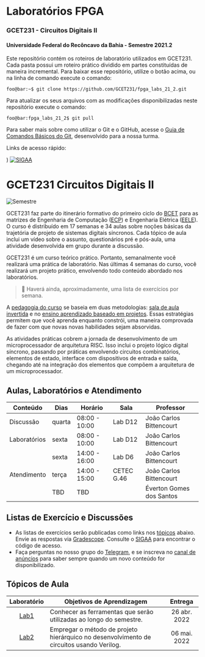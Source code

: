 # Laboratórios FPGA

### GCET231 - Circuitos Digitais II

#### Universidade Federal do Recôncavo da Bahia - Semestre 2021.2

Este repositório contém os roteiros de laboratório utilizados em GCET231. Cada pasta possui um roteiro prático dividido em partes constituídas de maneira incremental. Para baixar esse repositório, utilize o botão acima, ou na linha de comando execute o comando:

```console
foo@bar:~$ git clone https://github.com/GCET231/fpga_labs_21_2.git
```

Para atualizar os seus arquivos com as modificações disponibilizadas neste repositório execute o comando:

```console
foo@bar:fpga_labs_21_2$ git pull
```

Para saber mais sobre como utilizar o Git e o GitHub, acesse o [Guia de Comandos Básicos do Git](https://github.com/GCET231/tut1-github), desenvolvido para a nossa turma.

Links de acesso rápido:

)
[![SIGAA](https://img.shields.io/badge/SIGAA-UFRB-blue?style=flat-square&logo=Microsoft-Academic)](https://sistemas.ufrb.edu.br/sigaa/)

# GCET231 Circuitos Digitais II

![Semestre](https://img.shields.io/badge/Semestre-2021.2-blue?style=flat-square)

GCET231 faz parte do itinerário formativo do primeiro ciclo do [BCET](https://www2.ufrb.edu.br/bcet/) para as matrizes de Engenharia de Computação ([ECP](https://www2.ufrb.edu.br/engenhariadecomputacao/)) e Engenharia Elétrica ([EELE](https://www.ufrb.edu.br/cetec/cursos#engenharia-eletrica)). O curso é distribuído em 17 semanas e 34 aulas sobre noções básicas da trajetória de projeto de sistemas digitais síncronos. Cada tópico de aula inclui um vídeo sobre o assunto, questionários pré e pós-aula, uma atividade desenvolvida em grupo durante a discussão.

GCET231 é um curso teórico prático. Portanto, semanalmente você realizará uma prática de laboratório. Nas últimas 4 semanas do curso, você realizará um projeto prático, envolvendo todo conteúdo abordado nos laboratórios.

> 💁 Haverá ainda, aproximadamente, uma lista de exercícios por semana.

A [pedagogia do curso](docs/metodologia.md) se baseia em duas metodologias: [sala de aula invertida](docs/sala-invertida.md) e no [ensino aprendizado baseado em projetos](docs/aprendizagem-baseada-em-projetos.md). Essas estratégias permitem que você aprenda enquanto constrói, uma maneira comprovada de fazer com que novas novas habilidades sejam absorvidas.

As atividades práticas cobrem a jornada de desenvolvimento de um microprocessador de arquitetura RISC. Isso inclui o projeto lógico digital síncrono, passando por práticas envolvendo circuitos combinatórios, elementos de estado, interface com dispositivos de entrada e saída, chegando até na integração dos elementos que compõem a arquitetura de um microprocessador.

## Aulas, Laboratórios e Atendimento

| Conteúdo     | Dias   | Horário       | Sala       | Professor                |
| ------------ | ------ | ------------- | ---------- | ------------------------ |
| Discussão    | quarta | 08:00 - 10:00 | Lab D12    | João Carlos Bittencourt  |
| Laboratórios | sexta  | 08:00 - 10:00 | Lab D12    | João Carlos Bittencourt  |
|              | sexta  | 14:00 - 16:00 | Lab D6     | João Carlos Bittencourt  |
| Atendimento  | terça  | 14:00 - 15:00 | CETEC G.46 | João Carlos Bittencourt  |
|              | TBD    | TBD           |            | Éverton Gomes dos Santos |

## Listas de Exercício e Discussões

- As listas de exercícios serão publicadas como links nos [tópicos](#tópicos-de-aula) abaixo. Envie as respostas via [Gradescope](https://www.gradescope.com/courses/374894). Consulte o [SIGAA](https://sistemas.ufrb.edu.br/sigaa/) para encontrar o código de acesso.
- Faça perguntas no nosso grupo do [Telegram](https://t.me/+31MEWLPbBY4wNTcx), e se inscreva no [canal de anúncios](https://t.me/+kqA6qOx_cc81ZGNh) para saber sempre quando um novo conteúdo for disponibilizado.

## Tópicos de Aula

|        Laboratório        | Objetivos de Aprendizagem                                                                |   Entrega    |
| :-----------------------: | ---------------------------------------------------------------------------------------- | :----------: |
| [Lab1](lab1/spec/spec.md) | Conhecer as ferramentas que serão utilizadas ao longo do semestre.                       | 26 abr. 2022 |
| [Lab2](lab2/spec/spec.md) | Empregar o método de projeto hierárquico no desenvolvimento de circuitos usando Verilog. | 06 mai. 2022 |
